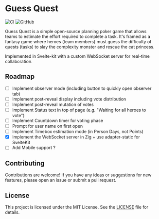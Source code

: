 # Guess Quest

![CI](https://github.com/kvndrsslr/guessquest/actions/workflows/ci.yml/badge.svg?branch=main)
![GitHub](https://img.shields.io/github/license/kvndrsslr/guessquest?style=flat&logo=github)

Guess Quest is a simple open-source planning poker game that allows teams to estimate the effort required to complete a task.
It's framed as a fantasy game where heroes (team members) must guess the difficulty of quests (tasks) to slay the complexity monster and rescue the cat princess.

Implemented in Svelte-kit with a custom WebSocket server for real-time collaboration.

## Roadmap

- [ ] Implement observer mode (including button to quickly open observer tab)
- [ ] Implement post-reveal display including vote distribution
- [ ] Implement post-reveal mutation of votes
- [ ] Implement Status text in top of page (e.g. "Waiting for all heroes to vote")
- [ ] Implement Countdown timer for voting phase
- [ ] Prompt for user name on first open
- [ ] Implement Timebox estimation mode (in Person Days, not Points)
- [x] Implement the WebSocket server in Zig + use adapter-static for SvelteKit
- [ ] Add Mobile support ?

## Contributing

Contributions are welcome! If you have any ideas or suggestions for new features, please open an issue or submit a pull request.

## License

This project is licensed under the MIT License. See the [LICENSE](LICENSE) file for details.
